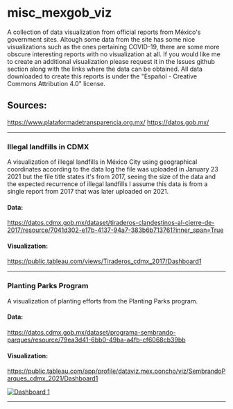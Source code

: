 # misc_mexgob_viz
A collection of data visualization from official reports from México's government sites. Altough some data from the site has some nice visualizations such as the ones pertaining COVID-19, there are some more obscure interesting reports with no visualization at all. If you would like me to create an additional visualization please request it in the Issues github section along with the links where the data can be obtained. All data downloaded to create this reports is under the "Español - Creative Commons Attribution 4.0" license.

## Sources:
https://www.plataformadetransparencia.org.mx/
https://datos.gob.mx/

_________________________________________________________________________________________________________________________________________________________

### Illegal landfills in CDMX

A visualization of illegal landfills in México City using geographical coordinates according to the data log the file was uploaded in January 23 2021 but the file title states it's from 2017, seeing the size of the data and the expected recurrence of illegal landfills I assume this data is from a single report from 2017 that was later uploaded on 2021.

#### Data: 

https://datos.cdmx.gob.mx/dataset/tiraderos-clandestinos-al-cierre-de-2017/resource/7041d302-e17b-4137-94a7-383b6b713761?inner_span=True

#### Visualization:

https://public.tableau.com/views/Tiraderos_cdmx_2017/Dashboard1
_________________________________________________________________________________________________________________________________________________________

### Planting Parks Program

A visualization of planting efforts from the Planting Parks program.


#### Data: 
https://datos.cdmx.gob.mx/dataset/programa-sembrando-parques/resource/79ea3d41-6bb0-49ba-a4fb-cf6068cb39bb

#### Visualization:

https://public.tableau.com/app/profile/dataviz.mex.poncho/viz/SembrandoParques_cdmx_2021/Dashboard1

<div class='tableauPlaceholder' id='viz1682369744144' style='position: relative'><noscript><a href='#'><img alt='Dashboard 1 ' src='https:&#47;&#47;public.tableau.com&#47;static&#47;images&#47;78&#47;78ZSQYX3G&#47;1_rss.png' style='border: none' /></a></noscript><object class='tableauViz'  style='display:none;'><param name='host_url' value='https%3A%2F%2Fpublic.tableau.com%2F' /> <param name='embed_code_version' value='3' /> <param name='path' value='shared&#47;78ZSQYX3G' /> <param name='toolbar' value='yes' /><param name='static_image' value='https:&#47;&#47;public.tableau.com&#47;static&#47;images&#47;78&#47;78ZSQYX3G&#47;1.png' /> <param name='animate_transition' value='yes' /><param name='display_static_image' value='yes' /><param name='display_spinner' value='yes' /><param name='display_overlay' value='yes' /><param name='display_count' value='yes' /><param name='language' value='es-ES' /></object></div>                <script type='text/javascript'>                    var divElement = document.getElementById('viz1682369744144');                    var vizElement = divElement.getElementsByTagName('object')[0];                    if ( divElement.offsetWidth > 800 ) { vizElement.style.width='1000px';vizElement.style.height='827px';} else if ( divElement.offsetWidth > 500 ) { vizElement.style.width='1000px';vizElement.style.height='827px';} else { vizElement.style.width='100%';vizElement.style.height='1177px';}                     var scriptElement = document.createElement('script');                    scriptElement.src = 'https://public.tableau.com/javascripts/api/viz_v1.js';                    vizElement.parentNode.insertBefore(scriptElement, vizElement);                </script>

_________________________________________________________________________________________________________________________________________________________
